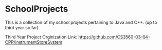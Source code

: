 # SchoolProjects

This is a collection of my school projects pertaining to Java and C++. (up to third year so far)

Third Year Project Orginization Link: https://github.com/CS3560-03-04-CPP/InstrumentStoreSystem
